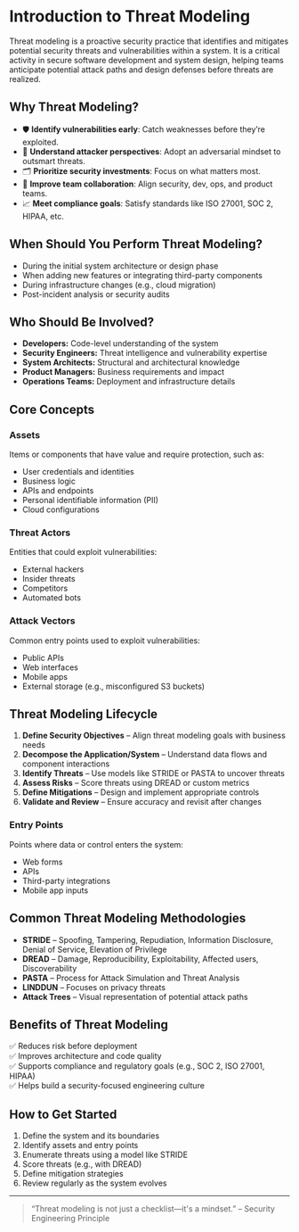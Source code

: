 # Introduction to Threat Modeling

Threat modeling is a proactive security practice that identifies and mitigates potential security threats and vulnerabilities within a system. It is a critical activity in secure software development and system design, helping teams anticipate potential attack paths and design defenses before threats are realized.

## Why Threat Modeling?
- 🛡️ **Identify vulnerabilities early**: Catch weaknesses before they’re exploited.
- 🧠 **Understand attacker perspectives**: Adopt an adversarial mindset to outsmart threats.
- 🗂️ **Prioritize security investments**: Focus on what matters most.
- 🤝 **Improve team collaboration**: Align security, dev, ops, and product teams.
- 📈 **Meet compliance goals**: Satisfy standards like ISO 27001, SOC 2, HIPAA, etc.
  
## When Should You Perform Threat Modeling?
- During the initial system architecture or design phase
- When adding new features or integrating third-party components
- During infrastructure changes (e.g., cloud migration)
- Post-incident analysis or security audits
  
## Who Should Be Involved?
- **Developers:** Code-level understanding of the system
- **Security Engineers:** Threat intelligence and vulnerability expertise
- **System Architects:** Structural and architectural knowledge
- **Product Managers:** Business requirements and impact
- **Operations Teams:** Deployment and infrastructure details


## Core Concepts

### Assets
Items or components that have value and require protection, such as:
- User credentials and identities
- Business logic
- APIs and endpoints
- Personal identifiable information (PII)
- Cloud configurations

### Threat Actors
Entities that could exploit vulnerabilities:
- External hackers
- Insider threats
- Competitors
- Automated bots

### Attack Vectors
Common entry points used to exploit vulnerabilities:
- Public APIs
- Web interfaces
- Mobile apps
- External storage (e.g., misconfigured S3 buckets)

## Threat Modeling Lifecycle
1. **Define Security Objectives** – Align threat modeling goals with business needs
2. **Decompose the Application/System** – Understand data flows and component interactions
3. **Identify Threats** – Use models like STRIDE or PASTA to uncover threats
4. **Assess Risks** – Score threats using DREAD or custom metrics
5. **Define Mitigations** – Design and implement appropriate controls
6. **Validate and Review** – Ensure accuracy and revisit after changes


### Entry Points
Points where data or control enters the system:
- Web forms
- APIs
- Third-party integrations
- Mobile app inputs

## Common Threat Modeling Methodologies

- **STRIDE** – Spoofing, Tampering, Repudiation, Information Disclosure, Denial of Service, Elevation of Privilege
- **DREAD** – Damage, Reproducibility, Exploitability, Affected users, Discoverability
- **PASTA** – Process for Attack Simulation and Threat Analysis
- **LINDDUN** – Focuses on privacy threats
- **Attack Trees** – Visual representation of potential attack paths

## Benefits of Threat Modeling

✅ Reduces risk before deployment  
✅ Improves architecture and code quality  
✅ Supports compliance and regulatory goals (e.g., SOC 2, ISO 27001, HIPAA)  
✅ Helps build a security-focused engineering culture

## How to Get Started

1. Define the system and its boundaries
2. Identify assets and entry points
3. Enumerate threats using a model like STRIDE
4. Score threats (e.g., with DREAD)
5. Define mitigation strategies
6. Review regularly as the system evolves

---

> “Threat modeling is not just a checklist—it's a mindset.” – Security Engineering Principle
